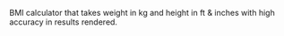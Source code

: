BMI calculator that takes weight in kg and height in ft & inches with high accuracy in results rendered.
